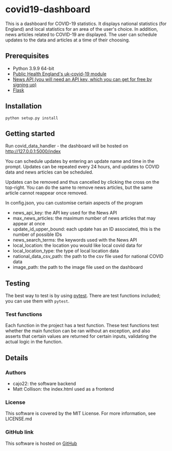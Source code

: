 # covid19-dashboard

This is a dashboard for COVID-19 statistics. It displays national statistics (for England) and local statistics for an area of the user's choice. In addition, news articles related to COVID-19 are displayed. The user can schedule updates to the data and articles at a time of their choosing.

## Prerequisites
- Python 3.9.9 64-bit
- [Public Health England's uk-covid-19 module](https://publichealthengland.github.io/coronavirus-dashboard-api-python-sdk/)
- [News API (you will need an API key, which you can get for free by signing up)](https://newsapi.org/)
- [Flask](https://flask.palletsprojects.com/)

## Installation
```python setup.py install```

## Getting started
Run covid_data_handler - the dashboard will be hosted on http://127.0.0.1:5000/index

You can schedule updates by entering an update name and time in the prompt.
Updates can be repeated every 24 hours, and updates to COVID data and news articles can be scheduled.

Updates can be removed and thus cancelled by clicking the cross on the top-right.
You can do the same to remove news articles, but the same article cannot reappear once removed.

In config.json, you can customise certain aspects of the program
- news_api_key: the API key used for the News API
- max_news_articles: the maximum number of news articles that may appear at once
- update_id_upper_bound: each update has an ID associated, this is the number of possible IDs
- news_search_terms: the keywords used with the News API
- local_location: the location you would like local covid data for
- local_location_type: the type of local location data
- national_data_csv_path: the path to the csv file used for national COVID data
- image_path: the path to the image file used on the dashboard

## Testing
The best way to test is by using [pytest](https://pytest.org/). There are test functions included; you can use them with `pytest`.

### Test functions
Each function in the project has a test function. These test functions test whether the main function can be ran without an exception, and also asserts that certain values are returned for certain inputs, validating the actual logic in the function.

## Details
### Authors
- cajo22: the software backend
- Matt Collison: the index.html used as a frontend

### License
This software is covered by the MIT License. For more information, see LICENSE.md

### GitHub link
This software is hosted on [GitHub](https://github.com/cajo22/covid19-dashboard)
